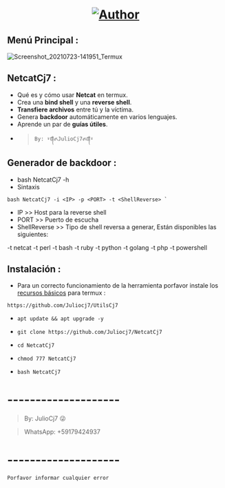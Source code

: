 <h1 align="center"><a href="https://github.com/Juliocj7"><img title="Author" src="https://img.shields.io/badge/Author-⍣᭕ᬁ᭖JulioCj7᭖᭕ᬁ⍣-svg?style=for-the-badge&logo=github"></a></h1>

## Menú Principal :
![Screenshot_20210723-141951_Termux](https://user-images.githubusercontent.com/81049859/126825081-fdc83d24-3c81-4390-bc82-1984a0fb4994.png)

## NetcatCj7 :
* Qué es y cómo usar **Netcat** en termux.
* Crea una **bind shell** y una **reverse shell**.
* **Transfiere archivos** entre tú y la víctima.
* Genera **backdoor** automáticamente en varios lenguajes.
* Aprende un par de **guías útiles**.
- > ` By: ⍣᭕ᬁ᭖JulioCj7᭖᭕ᬁ⍣ `

## Generador de backdoor :
* bash NetcatCj7 -h
* Sintaxis

~~~
bash NetcatCj7 -i <IP> -p <PORT> -t <ShellReverse> `
~~~

* IP >> Host para la reverse shell
* PORT >> Puerto de escucha
* ShellReverse >> Tipo de shell reversa a generar, Están disponibles las siguientes:

-t netcat                                               -t perl
-t bash                                                 -t ruby
-t python
-t golang
-t php
-t powershell

## Instalación :

* Para un correcto funcionamiento de la herramienta porfavor instale los [recursos básicos](https://github.com/Juliocj7/UtilsCj7) para termux :

~~~
https://github.com/Juliocj7/UtilsCj7
~~~

* ` apt update && apt upgrade -y `

* ` git clone https://github.com/Juliocj7/NetcatCj7 `

* ` cd NetcatCj7 `

* ` chmod 777 NetcatCj7 `

* ` bash NetcatCj7 `

# --------------------

> By: JulioCj7 :stuck_out_tongue_winking_eye:

> WhatsApp: +59179424937

# --------------------
`Porfavor informar cualquier error`
